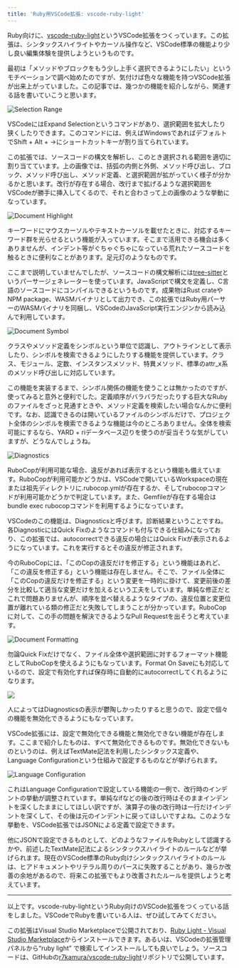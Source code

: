 ```yaml
---
title: 'Ruby用VSCode拡張: vscode-ruby-light'
---
```

Ruby向けに、[vscode-ruby-light](https://marketplace.visualstudio.com/items?itemName=r7kamura.vscode-ruby-light)というVSCode拡張をつくっています。この拡張は、シンタックスハイライトやカーソル操作など、VSCode標準の機能より少し良い編集体験を提供しようというものです。

最初は「メソッドやブロックをもう少し上手く選択できるようにしたい」というモチベーションで調べ始めたのですが、気付けば色々な機能を持つVSCode拡張が出来上がっていました。この記事では、幾つかの機能を紹介しながら、関連する話を書いていこうと思います。

![](https://lh3.googleusercontent.com/docs/ADP-6oF0UXI5fkXNf0vpcVOJULnWTejdK9BaLBX1qGPfvJpx2Dx6FasrbFy6ACCs3sEZG-BBPd18eVzqJ9dQxCfDxDCoda0_L97PB0MvgBc-6xtZWKLQXZzMTabQZ7F4_NTOljh6QNHKhCKs7Yfm4PLBq0HiMT3PceTl87iR-RA9ryg-W6e1Mg4xE6aTxD5XFx5AD9_KhuRsttuZ48_ZQqm-UNi-onnkgRpBZmgE3jR5pOM9jB1be8y96ljO0XSmmINgazNQgTIMiCfk7l8NZqTCyGk-Sc2odOREHKGk1mGGjZvMmEmeTjNEtKuGkmHCOx7c23iLYq5LMrDwXBCkJet5gw9GNvZiwLCnLpv4fInlaIceCC7-kzbQp-V8OpOAm7Ft2Qt6RUe8BIjL0JiIhkRt4SaFFuAYaJfsqikx6AOf0VPxrUfTYkbej4H6rWqlquHhWs-Dpzfm_BMu_AHYeCV-r1UlAbLwZPCZhDOeAYHWbUNgSQLW-4bYP__58GLW55WjAD9UtSVlBCi6-fnvGE395TkOZkKdqEpQno_ZV76KDTsyEBYvBn7QRAaY9Kk_rFVZuCrCmtxSV2ug8zgMzCmRrkjUja8pTdsb01Xb_IWIsaxO3VBh6GLxdtwuerxCHFcr6O5GNxIL_vAfX2iZPKGwLgQiyz8-7iTkcE-6xqMshIX3pRSGWKcpY1GpwQMw3Yq6Vc3BkbA49TVkr4d9W2SQLZ1PrUfWaXWyqT-zfsn5HylDhEKGcj5zsEFdH_r5U5eW_EzGe-GbsjQmAPGJ0E6Xz7EZNnKICVyzBSuNAQVFKAVngkGpdnefP-hoS5oPKuFxRXLw7ANv38QmSxVemgD1DPD5gySEl086NnJYeCKrgCZOgAoDF-3V_Tv8_sZJLwLQ4yCZVUn1TISK2KIeiUgBt0Dh1_TNlcX5e73X2p7xgQpMjt0vmvDMkDQ8q_L7yvCjMJMXB0oSElJ-SSDY60jDbC5AGwoJO0uTD_Rqm5JoGIQaAxbj0pyGJf4sWVDinQKUH6SzLM0vISmzc3XDIJEY-GhxWdDpok68tQMgVM7r6qLLhRaR7rsU8D2MvD6vJW8WE924FyjArMsLKiufv2_tE0hI3B4FzTzrzdKTvnr44TwGFgB592PMdvf11yyKkiGPudKytvnCoQavUCxlYNgNQDc9srZz61qeBoIQXzYv3Zx8pu8EzXrlVKVaC07QFerqUdwFpRmT_y3Xw2r3LcAOy5hVB6CuDRsLtCVr-K_XO5ymSSYwrg "Selection Range")

VSCodeにはExpand Selectionというコマンドがあり、選択範囲を拡大したり狭くしたりできます。このコマンドには、例えばWindowsであればデフォルトでShift + Alt + →にショートカットキーが割り当てられています。

この拡張では、ソースコードの構文を解析し、このとき選択される範囲を適切に割り当てています。上の画像では、括弧の内側と外側、メソッド呼び出し、ブロック、メソッド呼び出し、メソッド定義、と選択範囲が拡がっていく様子が分かるかと思います。改行が存在する場合、改行まで拡げるような選択範囲をVSCodeが勝手に挿入してくるので、それと合わさって上の画像のような挙動になっています。

![](https://lh3.googleusercontent.com/docs/ADP-6oHqKsWJlrYhlTN9GxRqlo_nkbYKiq2pnFnQWwK1NnhqAVIlRn86aop2jue0GByEu82xEBSvHUeuG4a7f5ZZAx9nLgQ6yDuq_ulatr3bI6uufiDljsnTvJ47zh7RVQl5ezLcjDJLKyl9NmCciGnExLsVGs0c1ZOZQgJG07R33WiE_wNwDBYO-go_jIhhrQOfGsjvOat6xo_cAC9N0V7OH1cR-0kN04xfZfNc-qZmgfo7tXR5ajh9E2U6QKTc-24Km5o77Q7enkVVWXncPUTPi3eUIGiv879GvZwbaV6BbGizafBsb8wB_ZYG60X-rC3Z2_OSHmq_8sDhbpNtcDIkc7P6n7umI3sFUTHpoD0Sv-Xlh3e-04XVS21KdVK6CA2EUDoPYMvdnZUz3GZMUfKRWeKslSiNVaG9IeDVXEbmJeQ4k-3wsVJ123vj_znjzZYKUJmvrouGC0CpTEdQlgZ_CkrTm1jqvumG1SQ6JE6zLJ284mVrPlpJtIwe4fXpbxZ3TIelQOc8_mjClenxiSnmlks04Ezk3Ouh3OJuvfEKQYVN0y-vDa2WGw-SjL-kbxhnc18t6vx8OhwVoQZbGHH2V-YBYI5kUxYzn3ZLR3p3Jr9C5UAtq0K8aK8rd3N3RKRO9nzMIR30UTUFRSmGHex-Ej2Wi0C13yN3811TMJ6yjDl8DrY9fGkwHW3vZAhbYKm4Y5bf_Rgn7do4dpeTC-U5U9RKj4AtR96P9b2lK1ozxcMZbngOrUn_iNtjAxs0uPWIZgydH1yts3zvWKqlAu64Q5vuFlYxVwSNanO_wzIJRw0dpKjvl8O_nylXK5UIElJ5BBj_oiUe3d1mNyop1txdCEZc7NdwLM3GbHADPyjPflvW79AbKgePXeIY48cGlkoawHE9EtAMAJTEsmroSK08Xp-rziIF3zxZ1yXXkg3MyiWYkdP_KNSiOJLgamRglzYe_t3FFlGwTg6wX-VDTPzkp6l5FdjYbrXK6a0rkQ9C6ti4W8q7QWsWFoI5q1dsMc_XLCaCbdXLZWYnbMLIoIyPKdA5Uu4LO1vf6Djc7e2dUDCOwzLK4mERHFt202PEoguyODNSWf4r4_n0cqkmwU36_maYHZqAz7poodCGE31HjCW6thGK6NGxyP4Yl9nN-sZHs7VIEIU5IdZ--ozK2UYL1ZkcWwMQ44aW16mlVzJfJkWntYErx5ZpzRFKGYxx8x7aq3ivkFSqyke7jbsOe79ySheX_N11ooha7nAjDEB03WCK24q-Wg "Document Highlight")

キーワードにマウスカーソルやテキストカーソルを載せたときに、対応するキーワード群を光らせるという機能が入っています。そこまで活用できる機会は多くありませんが、インデント等がぐちゃぐちゃになっている荒れたソースコードを触るときに便利なことがあります。足元灯のようなものです。

ここまで説明していませんでしたが、ソースコードの構文解析には[tree-sitter](https://tree-sitter.github.io/tree-sitter/)というパーサージェネレーターを使っています。JavaScriptで構文を定義し、C言語のソースコードにコンパイルできるというものです。成果物はRust crateやNPM package、WASMバイナリとして出力でき、この拡張ではRuby用パーサーのWASMバイナリを同梱し、VSCodeのJavaScript実行エンジンから読み込んで利用しています。

![](https://lh3.googleusercontent.com/docs/ADP-6oEhDsLeqWMFw4mZdp_7Cx6tQw4_ABAHSL5vOdiECrvRZqkQOxQM-e1HCLJakt_xgymvgk-tZCBhxbGEefaxvzvMG3lYx_0PChCOhDgJG1wfGjILGIz3C4K77GGxqGP0lwuK0cdTW0cz-DYptYgSKjgMjbJVmsfVKPv3O6YkmjtbJcBWGshnnXdjATJ7dbaqQtJGaN2K4g5i0vHjUc1AmhLDtvh7V9mFFkPBVA3DQLJvMAICYJQwFkb_HUEgXr2JGP142crFUju-xSVCgRZ2KutzouxYV2h3P0o47gpxUIk_y8lQeDFatskXts4ugkY36cNbT0BY20jD1LVQ-RL6r2gQo3FRbKzGm3y_3lMFqSJ9bBRibPIbo1DYKyV1YJI_jD4jRkN9uRN_2synYVgLtSw12Yw-HfZvfwIF6doAwaU93ip-rZAiZlEh0f4YwSobcXzbrVFsqxwMdBCmZl44whsokDvjf_28zVs5BRlR17-t4ssOCN-ZV7cXel_HOO5wXXy7wVfImrYFdiGQwGrWbCItrcbasriSZhGSNaz07b84Bjilevb4s6wddZos8sxpYnHCI7XK2glvroqKorvkMtJ2BGOVw4dePjtIcuYADl0Iydc19GnOreK8FFH5wvKx16Za-WVOcjwLiamtmsqkkKLEug-AIWKK4gLcVjk4EprySKtCTvsehKnMJ-xAqtA-PD5O03fqs6QW0X3G6SRARYKfvmrMPbQ1V1CaTc9YonqrUoqBo2xbKR0setsVjYt6Ww7d-_SohxzJxI_wTRfuUkoxht6p3IkmWMd17tH1FjJVCXpixCMdAuhkjsv5Zq1w7dWKzjDWv5ea1y-hDV0fBQg-PTiCUDeS65sX5GnO08-DuoTgIY5P9ClskNK0hPQ7tlEBqyJL0239aleOySgHdWvQ7Wq6sCge_wO4njhWe8ducoT3tfr57uZUCoLZ6XWoceId3f08gLQ97cP6L0ZEIUYxPV6EKf_H-xuvKU73kyAqUd51ZOVmJWBwFo6Ccn4jaPrnt7UgVW3s4o95ZJ9XqD1mgFVxtuVD5X35VwbCtb9qpF8sLV93Chmo-hkqoglc2PEz-VBw_pq2JFogj8N9D3y0gynaRAG_vIBBRtkxEM4CRHd0EzFgVOxLaA4yFbeubrSVrh_WVBzQv-igexus3W8AIGy_h1Ez97qaFwH5YZFc6QgNkOlh4HRIPIf1FK_NUyXvnacL1ZSyRdSAjfkSkLoTjQ6dN6tE6ix3HaMAk5yWVsJKpQ "Document Symbol")

クラスやメソッド定義をシンボルという単位で認識し、アウトラインとして表示したり、シンボルを検索できるようにしたりする機能を提供しています。クラス、モジュール、定数、インスタンスメソッド、特異メソッド、標準のattr\_x系のメソッド呼び出しに対応しています。

この機能を実装するまで、シンボル関係の機能を使うことは無かったのですが、使ってみると意外と便利でした。定義順序がバラバラだったりする巨大なRubyのファイルをざっと見通すときや、メソッド定義を検索したい場合なんかに便利です。なお、認識できるのは開いているファイルのシンボルだけで、プロジェクト全体のシンボルを検索できるような機能は今のところありません。全体を検索可能にするなら、YARD + riデータベース辺りを使うのが妥当そうな気がしていますが、どうなんでしょうね。

![](https://lh3.googleusercontent.com/docs/ADP-6oHggbK-RXIkNzLkQFIZfZVAwgNMrVCZO2tH6EfktEBA3cZGqh4Hwld4SrK-dXwArPItjB9GJLs-eLpAp7Snmwc8JRfTdgDPKIlPS5Gp-yYXP-K18eEqYuao1emDHa4RoXpY4Rp_1hy1KILd6RUljS2VenDymCGNLWVAHAD-3aHEBU1Z6r5fedqNHuBP30jg-nNKls8Ce8yHmbjPrYjcC1s7M37vyHQ4mKCB9sp3UTpN8tkpXImk2-N9iBljxGkItTy9m8S3H8ea8xykKfzNLm3R0LwWRgPYcRreaJFLlBIJSGiE5GXRx3BCdRBkFGsErpbmeMl4ypMKaAXRSZAyHX-JexLKUW0JOQfC7mfmCNUfZlZCFoyspltyVOGL4i4-zRsl6qZdGH58UVCNk7bUQUUJ82nhrY7cUMs8jg3QTJgKPLyxC6RLzrh-1h2-FtH9-V_oM0jSw3dgCqQoc7IDbC_tKMb_Wkh8lAhBRamGEowxN2Ba0Jd7g9brNpGNaZe5msuj25yVdWA0y0MTuXNyR6OGoB222wNP3QWg7x38hfQgJ2Ht53C5yOUvJ3FYTyuI5pPKt08-EfuvaGKssW0Q4qQk9oSuDdUjsYpPEHHurpfxzNdF70BdfkoSWooCJlBNYDo1hixFaWdJ2ySb1fZWlUUcUABrOcOSgPJs3rHgblhGdr0jSFRG_q6AVMFV3dAuWudEf5z85fOu9-EhYUnCK1is_XVrQ4wb5QPHI-uBp3w_ErYW3f5yJQj5bGREK4Doz-uiJ9Ah6JVLjypLcxMRPmoBDV1gtqp4eC8R6mB8WN1Rkrn7yOKsj4j0AJ-NT6VqM90jzOUbbVK_C6wmro0F_TpsBM5-zgYDFw4kVFOB6lTP4VUey39uYYs7s3dLn27gfjvlBl7af3eVI1uXfDxVOtAVBIaE5xCHbfWQfL8tn5ROEixFQucwlS5Lgp0brJYrceKfTa35RAojM1F48sAw4v5b7hsM8X-vl7T-MMQG_DSRoLgUY__n45V3YvCDiaqMrIwq50MR6Mx-PWWwm1w6G6p-5mqTk7GIFHn8QXCoVkJ1W5_VLxmwzOYbxmPSyvs9AkbS8F_SQkuljhbIgvDRmbX7HYSgfPiwWtzF-7V3HRJ7z8NHTcXbzNVgh8hEwUoNSwAEStPywvoZZGIOUl8_FRcCcqNOxchiAvZAz3BY2hVs3pszhCdygc8_rhgao32ZHv8fnpJpI-cgmSCOJkJ0OsF4CriH-8HICfFWHXT_Yoo_BPHNcw "Diagnostics")

RuboCopが利用可能な場合、違反があれば表示するという機能も備えています。RuboCopが利用可能かどうかは、VSCodeで開いているWorkspaceの現在または祖先ディレクトリに.rubocop.ymlが存在するか、そしてrubocopコマンドが利用可能かどうかで判定しています。また、Gemfileが存在する場合はbundle exec rubocopコマンドを利用するようになっています。

VSCodeのこの機能は、Diagnosticsと呼びます。診断結果ということですね。各DiagnosticにはQuick Fixのようなコマンドも付与できる仕組みになっており、この拡張では、autocorrectできる違反の場合にはQuick Fixが表示されるようになっています。これを実行するとその違反が修正されます。

今のRuboCopには、「このCopの違反だけを修正する」という機能はあれど、「この違反を修正する」という機能は存在しません。そこで、ファイル全体に「このCopの違反だけを修正する」という変更を一時的に掛けて、変更前後の差分を比較して適当な変更だけを加えるという工夫をしています。単純な修正だとこれで問題ありませんが、順序を並べ替えるようなタイプの、違反位置と変更位置が離れている類の修正だと失敗してしまうことが分かっています。RuboCopに対して、この手の問題を解決できるようなPull Requestを出そうと考えています。

![](https://lh3.googleusercontent.com/docs/ADP-6oFXNVaxAiZcA_ZAmA8FHoZmKIRn4_Fe6ob7HNgusQjvYmjQuvG2KC6Ud8VYHZDVXIj9ru4ug4tapreiBhQ-nhucAi3Q0rgRHoQBhAFtTcF0LYAUbePF8CPjTlkkg9MSj60Gyo6mIREFq_9AypDZaKPxC1mvbSbUA2aM3PK4cM8wRfEacIUqBs_gXl1XzpdqiyCsTv712kDyinsoph5SVblU7dg3XnIYWrkppp0iA0KIWzdexyxKOXxIBk5U2k3CEwhfexIOC3TKxH8JxStQkmjiJguRmUfHDE_JN7-Rsx3tnw8sH15T1wQPZRpUyJvCBJ4pWWgSPAA1zlVSE9_y2WK6yGiouCFep6mzfKUZNh3eK_ipO7oqKffMBRMdr58VcQp_myWgpTYlU4-PyxI6bGEy9bQpr_Hrz-4g5O1V0PKCLFj0v3OXjqUY_HQFIxnsYhf6q2N9UxzuEmoYZs7iVLPbigS1O6Fis9VgQMMzQFGcltvdkwMAnYeR-xqhMQ1CNdK0_FqAS7WsLZ9ZQ8vPkjUDeBgQyM-u0WdXDf_EaixQhffAYCbvplfN9Mvn_STXtZAr4gC3it0NwJ4aTAB0VCTp6j3QdYf-vTJdnx83ewXjDDpdgdHjpQMLM8HiFh3ajUdLKosfy6WcFuXZfeD_eisdlb0zZMF6S1Hc3x0Vsnj5xAq9qH5hhL93dBkRgVRg4DwdYtRFOxmxyg8CWtVwWtdMgSTBSI5q6sXTFojJ7x5DC7GwXKnuxImRAGGgSmX2RL2RiCq7fNetdllKvRMLMCJTfUPwiuJ9QtdnAWUKAj08QdbF7GenXgOog1aGr6J-M7FYQUm5W0dSP5b2yDOkKEGSsgmf8weQ49JiRRNQzmPVrfwC4sOy3vwoeJ1U_ZKj9w_FqHZwMSJNjqggLm_5KHNbcFt3Fw9vANu-YJbe5yzvlgWOS0dnPjDMJeYzVEM0BR0tKgjaBZFGkk0K0u29k81JsXUDviB1l0IcB8t-lCis2tc_izT4ne3GN9bp2op0Y3njtOBIUgAB8uIN293O4rHYX0p-QhYyuBKTstduLnQ3J0jAwQFLO2LZEeeKbhMgeccKVuLhs8VEpklbCp97O-fn9D01lTRtG6JEbYePTxRCriAXmWp8yYgdTDQ_LjJNp1wUYa1CjXKoKbRtYW7OCrAJVrkbl17lxuseqVtWnzo5Cm44t82-WtQOEoroEOt-9PI-Ge0dr5qVANIHf6R-NbL-Vdy-dvqRELXzR0h3-HWPCa4k9A "Document Formatting")

勿論Quick Fixだけでなく、ファイル全体や選択範囲に対するフォーマット機能としてRuboCopを使えるようにもなっています。Format On Saveにも対応しているので、設定で有効化すれば保存時に自動的にautocorrectしてくれるようになります。

![](https://lh3.googleusercontent.com/docs/ADP-6oFBGaLgvfGO3wTvm9K9xHiCbV2rg4YTqg6YpEMCA16AdXFRbJiV0Ey3CMggyEj3pQjvze0_XjV9eRuCDlZDBpPl2NuY1farhHPwGfgtvr_-YTxEQNopT401ebLQ6lNhU_uX18XyKVvM0Mp5Qv8tqukH3DK_CwrAy8spO3AchIBCDV-D1v0XlX3WWxF3B52ZvgguqmafSs3plXX2vjktaqiXkVh80Ty1qrEQmRoUa3St7UP4RFJfgz2Gh-kVcVOU9pzO6vBuR1hrE9g-D4I-G5ExR6zuJnAw64f8L7_47tOCuGCOi0iYw91Ub7v9jxE44c5mtMwoIr6TBVUUcJFyMUmgOg6EMQU7wec-NjYJBni379uT625urvzRNeYs0JyMhycYe-rhdSJ7j3ktvRMcmcrofYjzEDX-YyVVYvM8Gih-yZTJg_VkoZeUa7Ljv0uJNN26ibjEY7EbLBuZPCF9GI_Y3OsQbsD1tCVeYmxx4oNdSr8Js14pyMBKxYz5J7UpzAOr1SbjylawGZ1FtzLAK5T30WRneHLyUDzf8u5OyzaV_IFUzxZUai0kKPSGAcGfaPBfNSbQT1DcpS26mF2iwpzulIHL30UdNdtFolYXJl8J-jGIFxXfuEXQwZNghsvNpIAnileOcQb9weUukPtKq4x6sgs60gnWPeeZPN6Ikxa2AhxLiWo_I6XWOA-hgvfdLQYmFkxMyUhCH9iLbcWKCBB0gqkS6GMx4Y_OcGfxqWf0DAHBBZiUtHDg0VpOkvze9ZPTlsQY0T_L12jvOSdXvkUx-pGGnveJpVZupwlU1vQz7IZxO_anFSaL767reEYpGosYoSJCDz7oMtDesPZPbLU2EvwmE63HUQwGmsotB50d2RIItzoS2IDWgRUeVOxYvuYDsApStvgByEfUp7mY--45Xg3_U-DqVZ2jyVCdybIeAL6CfAzCPodg5B6T3Dkb2_hlWRg2WPUjy63Gkapcl6yhuaFxPeZ4Rk_upaZ0B-wq3JZkJdOMDCLlXoKoT60sMv_stJfLn-3j3coeOJCsE0TxRFOaBrOnJN5G5eBCe49Z6YAE4KYgJ1SCP0n0KzBlW7Bbx7hixqmQNGz38uxe-AINXgp07D77JPQWHxh-3uyzf1qqdWxwAJsmdbMjqFLpVJVbxeqBRSD-5yCeGhMlg0DrJhJ4S2CCx0te79EiFJkb74HsTJDVLj_qcmWV_pbifoE9FCKP3sjRHOnEIzsed2NnLzIos5BrS1U2xENYhMvmzuIS-w)

人によってはDiagnosticsの表示が鬱陶しかったりすると思うので、設定で個々の機能を無効化できるようにもなっています。

VSCode拡張には、設定で無効化できる機能と無効化できない機能が存在します。ここまで紹介したものは、すべて無効化できるものです。無効化できないものというのは、例えばTextMate記法を利用したシンタックス定義や、Language Configurationという仕組みで設定するものなどが挙げられます。

![](https://lh3.googleusercontent.com/docs/ADP-6oEK8UfOpiv3GhPLKUeRhu1q1pSr5FscGhRxcpemPyl7WRb7NsQiO2kIuSjgPHzgiQWFhxk0dztCokE-R1Ohb4zYcvfYE_xQAcfVVCLY6mL4s3CJ2t2d0e8Wym_pX56wAvYZ5tQxNW17wyNBWErGhauoJMFwoIqGe-jvWvS4goXK_whAjZsBPVs5tvn4oGd1AZ7d00Q1CdFl8T3VXuPu10klsEJR0M3q9F2o3rvnd2Og3qBDYz1g7z_UJzPojvYJ01beXWRA8aYTTr26ehbRWkzJT46c7ToHi7dZjdSZZ2Vz1H7SjC55s2OAf7JeQq5cvEcs6_G3DImG0ZoE9icmuB6oW52qMKV8LV_a6fvj9A6DW3ITrhxwGyh_CmjzBVf5Zb5AxCML4DvgUiQeiiQh8LOIN6Y6nCHbKGUOTnuDsaVGa_eCFDRhJS2GJkMgKoZCCFwWXK5KhVutiRNKv_QrgMwYe-TRIukM0l_HSWSGKE18CLum7jJvKiNIlhusilgRb814uO9-ZK7aS97T5gATibnR9mrTw49_qbYm_0QR60NwWFRQ1aalKolX2fgphhI9cgHjTvmVphaW3JjKOvVxf79YMjXcLfcV5REV23LiV9z2iwlZ7BqJjO9i9tT1cJMDlGkw6aTctkwJTILitOkm-Z4f57PLrKYzZ2noUHkrgfHmswompYLnXIrqM599PcZFeK_t9rM5L5i8IMBIHDzLAhK3aPg0Wd75Gxk3XAMdpUk8xjb4U171yUSjQLlVlZuob3op6iHi8p2KJ8H7s_ssRl6oknW4Z_lyaPu9XhtLVKw5YOdIavaUDzw0tRINbF98smPQbGRUkMMLhDJ4nETv0llvoFZqM-zbpy-vwsujV332m1DrilOQ2DAsIWSaV7cjXxEr4P5DT_ebaZkI-KJTvsuARSM8E_e0ubYxAxWfna_M8hV8nsijqExQKo-Xc264oHHVGhtrFmgZ6nWdQirImGIxZWtNsNSMBekvuOmQrtZrUHdNt1g3xSh7hVu41cuAgJAW2jBSXfuDpOfDVW-jj1UAGSJGSD3C3C9LZTihseZA5-sjLBID4IDi5AYo-KUcB62358cW6S4H4FPaWmsxIws70QmKQXwUHftLteWv49-MhZ4jvZhN4KbKxAa2nwooxNzvLFHfEk0OgL0AR-RahZsogHK2s8zUC7RS5N17CcF0eyGnKAgXmwuGL138kAk2ALzXeHo1F9JhG60Ie5HBnSjOZqKtCJBx4wGONUiz1MrDqyyEaA "Language Configuration")

これはLanguage Configurationで設定している機能の一例で、改行時のインデントの挙動が調整されています。単純なifなどの後の改行時はそのままインデントを深くしたままにしてほしい訳ですが、演算子の後の改行時は一行だけインデントを深くして、その後は元のインデントに戻ってほしいですよね。このような挙動を、VSCode拡張ではJSONによる定義で設定できます。

他にJSONで設定できるものとして、どのようなファイルをRubyとして認識するかや、前述したTextMate記法によるシンタックスハイライトのルールなどが挙げられます。現在のVSCode標準のRuby向けシンタックスハイライトのルールは、ヒアドキュメントやリテラル周りのパースに失敗することがあり、幾らか改善の余地があるので、将来この拡張でもより改善されたルールを提供しようと考えています。

* * *

以上です。vscode-ruby-lightというRuby向けのVSCode拡張をつくっている話をしました。VSCodeでRubyを書いている人は、ぜひ試してみてください。

この拡張はVisual Studio Marketplaceで公開されており、[Ruby Light - Visual Studio Marketplace](https://marketplace.visualstudio.com/items?itemName=r7kamura.vscode-ruby-light)からインストールできます。あるいは、VSCodeの拡張管理パネルから“ruby light” で検索してインストールしても良いでしょう。ソースコードは、GitHubの[r7kamura/vscode-ruby-light](https://github.com/r7kamura/vscode-ruby-light)リポジトリで公開しています。

